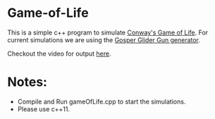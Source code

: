 # Game-of-Life

This is a simple c++ program to simulate [Conway's Game of Life](https://en.wikipedia.org/wiki/Conway%27s_Game_of_Life).
For current simulations we are using the [Gosper Glider Gun generator](http://www.conwaylife.com/wiki/Gosper_glider_gun).

Checkout the video for output [here](https://youtu.be/dTHUOL77UlM).

# Notes:
- Compile and Run gameOfLife.cpp to start the simulations.
- Please use c++11.
